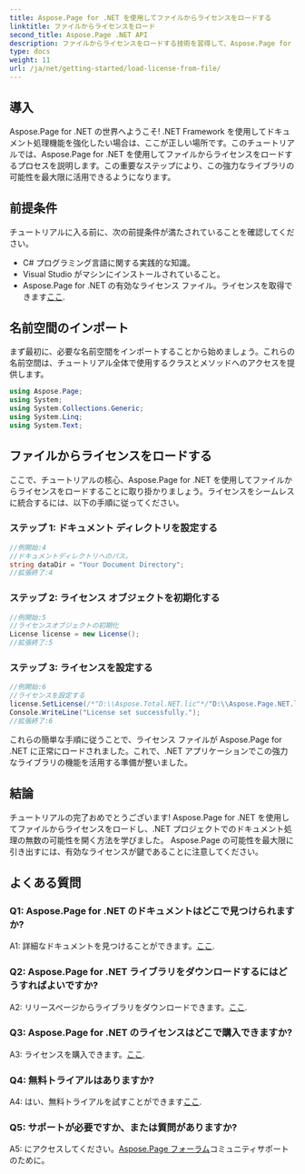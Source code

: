 ```yaml
---
title: Aspose.Page for .NET を使用してファイルからライセンスをロードする
linktitle: ファイルからライセンスをロード
second_title: Aspose.Page .NET API
description: ファイルからライセンスをロードする技術を習得して、Aspose.Page for .NET の可能性を最大限に引き出します。ドキュメント処理機能をシームレスに向上させます。
type: docs
weight: 11
url: /ja/net/getting-started/load-license-from-file/
---
```

## 導入

Aspose.Page for .NET の世界へようこそ! .NET Framework を使用してドキュメント処理機能を強化したい場合は、ここが正しい場所です。このチュートリアルでは、Aspose.Page for .NET を使用してファイルからライセンスをロードするプロセスを説明します。この重要なステップにより、この強力なライブラリの可能性を最大限に活用できるようになります。

## 前提条件

チュートリアルに入る前に、次の前提条件が満たされていることを確認してください。

- C# プログラミング言語に関する実践的な知識。
- Visual Studio がマシンにインストールされていること。
-  Aspose.Page for .NET の有効なライセンス ファイル。ライセンスを取得できます[ここ](https://purchase.aspose.com/buy).

## 名前空間のインポート

まず最初に、必要な名前空間をインポートすることから始めましょう。これらの名前空間は、チュートリアル全体で使用するクラスとメソッドへのアクセスを提供します。

```csharp
using Aspose.Page;
using System;
using System.Collections.Generic;
using System.Linq;
using System.Text;
```

## ファイルからライセンスをロードする

ここで、チュートリアルの核心、Aspose.Page for .NET を使用してファイルからライセンスをロードすることに取り掛かりましょう。ライセンスをシームレスに統合するには、以下の手順に従ってください。

### ステップ 1: ドキュメント ディレクトリを設定する

```csharp
//例開始:4
//ドキュメントディレクトリへのパス。
string dataDir = "Your Document Directory";
//拡張終了:4
```

### ステップ 2: ライセンス オブジェクトを初期化する

```csharp
//例開始:5
//ライセンスオブジェクトの初期化
License license = new License();
//拡張終了:5
```

### ステップ 3: ライセンスを設定する

```csharp
//例開始:6
//ライセンスを設定する
license.SetLicense(/*"D:\\Aspose.Total.NET.lic"*/"D:\\Aspose.Page.NET.lic");
Console.WriteLine("License set successfully.");
//拡張終了:6
```

これらの簡単な手順に従うことで、ライセンス ファイルが Aspose.Page for .NET に正常にロードされました。これで、.NET アプリケーションでこの強力なライブラリの機能を活用する準備が整いました。

## 結論

チュートリアルの完了おめでとうございます! Aspose.Page for .NET を使用してファイルからライセンスをロードし、.NET プロジェクトでのドキュメント処理の無数の可能性を開く方法を学びました。 Aspose.Page の可能性を最大限に引き出すには、有効なライセンスが鍵であることに注意してください。


## よくある質問

### Q1: Aspose.Page for .NET のドキュメントはどこで見つけられますか?

 A1: 詳細なドキュメントを見つけることができます。[ここ](https://reference.aspose.com/page/net/).

### Q2: Aspose.Page for .NET ライブラリをダウンロードするにはどうすればよいですか?

 A2: リリースページからライブラリをダウンロードできます。[ここ](https://releases.aspose.com/page/net/).

### Q3: Aspose.Page for .NET のライセンスはどこで購入できますか?

 A3: ライセンスを購入できます。[ここ](https://purchase.aspose.com/buy).

### Q4: 無料トライアルはありますか?

 A4: はい、無料トライアルを試すことができます[ここ](https://releases.aspose.com/).

### Q5: サポートが必要ですか、または質問がありますか? 

 A5: にアクセスしてください。[Aspose.Page フォーラム](https://forum.aspose.com/c/page/39)コミュニティサポートのために。